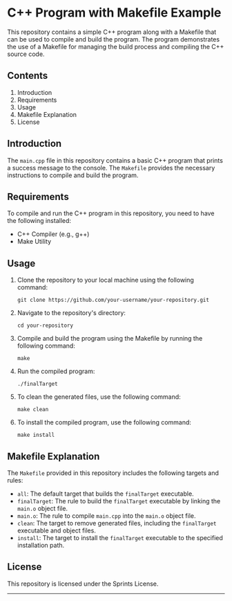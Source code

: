 # C++ Program with Makefile Example

This repository contains a simple C++ program along with a Makefile that can be used to compile and build the program. The program demonstrates the use of a Makefile for managing the build process and compiling the C++ source code.

## Contents

1. Introduction
2. Requirements
3. Usage
4. Makefile Explanation
5. License

## Introduction

The `main.cpp` file in this repository contains a basic C++ program that prints a success message to the console. The `Makefile` provides the necessary instructions to compile and build the program.

## Requirements

To compile and run the C++ program in this repository, you need to have the following installed:

- C++ Compiler (e.g., g++)
- Make Utility

## Usage

1. Clone the repository to your local machine using the following command:
   ```
   git clone https://github.com/your-username/your-repository.git
   ```

2. Navigate to the repository's directory:
   ```
   cd your-repository
   ```

3. Compile and build the program using the Makefile by running the following command:
   ```
   make
   ```

4. Run the compiled program:
   ```
   ./finalTarget
   ```

5. To clean the generated files, use the following command:
   ```
   make clean
   ```

6. To install the compiled program, use the following command:
   ```
   make install
   ```

## Makefile Explanation

The `Makefile` provided in this repository includes the following targets and rules:

- `all`: The default target that builds the `finalTarget` executable.
- `finalTarget`: The rule to build the `finalTarget` executable by linking the `main.o` object file.
- `main.o`: The rule to compile `main.cpp` into the `main.o` object file.
- `clean`: The target to remove generated files, including the `finalTarget` executable and object files.
- `install`: The target to install the `finalTarget` executable to the specified installation path.

## License

This repository is licensed under the Sprints License.

---